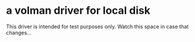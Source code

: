 # a volman driver for local disk
This driver is intended for test purposes only.  Watch this space in case that changes...
